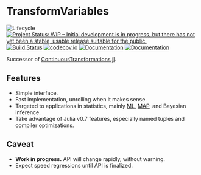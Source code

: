 # TransformVariables

![Lifecycle](https://img.shields.io/badge/lifecycle-experimental-orange.svg)
[![Project Status: WIP – Initial development is in progress, but there has not yet been a stable, usable release suitable for the public.](http://www.repostatus.org/badges/latest/wip.svg)](http://www.repostatus.org/#wip)
[![Build Status](https://travis-ci.org/tpapp/TransformVariables.jl.svg?branch=master)](https://travis-ci.org/tpapp/TransformVariables.jl)
[![codecov.io](http://codecov.io/github/tpapp/TransformVariables.jl/coverage.svg?branch=master)](http://codecov.io/github/tpapp/TransformVariables.jl?branch=master)
[![Documentation](https://img.shields.io/badge/docs-stable-blue.svg)](https://tpapp.github.io/TransformVariables.jl/stable)
[![Documentation](https://img.shields.io/badge/docs-latest-blue.svg)](https://tpapp.github.io/TransformVariables.jl/dev)

Successor of [ContinuousTransformations.jl](https://github.com/tpapp/ContinuousTransformations.jl).

## Features

- Simple interface.
- Fast implementation, unrolling when it makes sense.
- Targeted to applications in statistics, mainly [ML](https://en.wikipedia.org/wiki/Maximum_likelihood), [MAP](https://en.wikipedia.org/wiki/Maximum_a_posteriori_estimation), and Bayesian inference.
- Take advantage of Julia v0.7 features, especially named tuples and compiler optimizations.

## Caveat

- **Work in progress.** API will change rapidly, without warning.
- Expect speed regressions until API is finalized.
